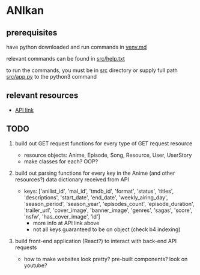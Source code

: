 # ANIkan

## prerequisites

have python downloaded and run commands in [venv.md](venv.md)

relevant commands can be found in [src/help.txt](src/help.txt)

to run the commands, you must be in [src](src) directory or supply full path [src/app.py](src/app.py) to the python3 command

## relevant resources

- [API link](https://aniapi.com/docs/resources/anime)

## TODO

1. build out GET request functions for every type of GET request resource
    - resource objects: Anime, Episode, Song, Resource, User, UserStory
    - make classes for each? OOP?

2. build out parsing functions for every key in the Anime (and other resources?) data dictionary received from API
    - keys: ['anilist_id', 'mal_id', 'tmdb_id', 'format', 'status', 'titles', 'descriptions', 'start_date', 'end_date', 'weekly_airing_day', 'season_period', 'season_year', 'episodes_count', 'episode_duration', 'trailer_url', 'cover_image', 'banner_image', 'genres', 'sagas', 'score', 'nsfw', 'has_cover_image', 'id']
        - more info at API link above
        - not all keys guaranteed to be on object (check b4 indexing)

3. build front-end application (React?) to interact with back-end API requests
    - how to make websites look pretty? pre-built components? look on youtube?
